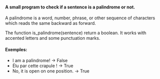 <h4>A small program to check if a sentence is a palindrome or not.</h4>

A palindrome is a word, number, phrase, or other sequence of
characters which reads the same backward as forward.

The function is_palindrome(sentence) return a boolean.
It works with accented letters and some punctuation marks.

<h4>Exemples:</h5>

- I am a palindrome! -> False
- Élu par cette crapule ! -> True
- No, it is open on one position. -> True
